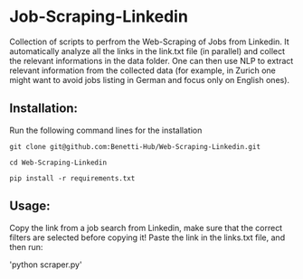 # Job-Scraping-Linkedin

Collection of scripts to perfrom the Web-Scraping of Jobs from Linkedin. It automatically analyze all the links in the link.txt file (in parallel) and collect the relevant informations in the data folder. One can then use NLP to extract relevant information from the collected data (for example, in Zurich one might want to avoid jobs listing in German and focus only on English ones).

## Installation:

Run the following command lines for the installation
```
git clone git@github.com:Benetti-Hub/Web-Scraping-Linkedin.git
```
```
cd Web-Scraping-Linkedin
```
```
pip install -r requirements.txt
```
## Usage:

Copy the link from a job search from Linkedin, make sure that the correct filters are selected before copying it!
Paste the link in the links.txt file, and then run:

'python scraper.py'






